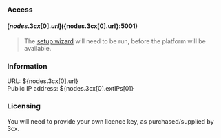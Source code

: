 ### Access

#### [${nodes.3cx[0].url}](${nodes.3cx[0].url}:5001)

> The [setup wizard](${nodes.3cx[0].url}:5015/?v=2) will need to be run, before the platform will be available.

### Information

URL: ${nodes.3cx[0].url} \
Public IP address: ${nodes.3cx[0].extIPs[0]}

### Licensing

You will need to provide your own licence key, as purchased/supplied by 3cx.
